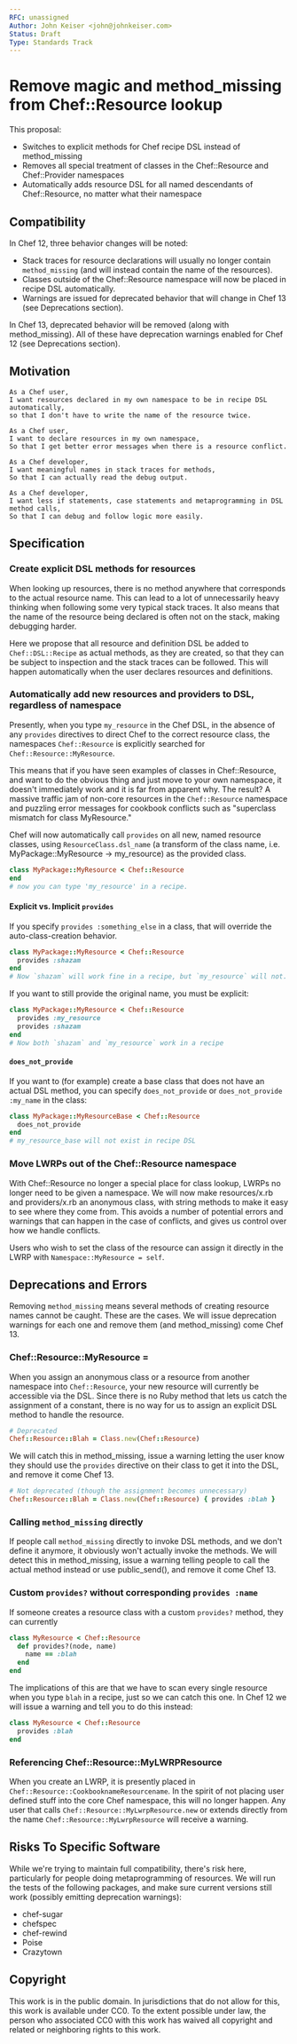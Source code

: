```yaml
---
RFC: unassigned
Author: John Keiser <john@johnkeiser.com>
Status: Draft
Type: Standards Track
---
```


# Remove magic and method_missing from Chef::Resource lookup

This proposal:

- Switches to explicit methods for Chef recipe DSL instead of method_missing
- Removes all special treatment of classes in the Chef::Resource and Chef::Provider namespaces
- Automatically adds resource DSL for all named descendants of Chef::Resource, no matter what their namespace

## Compatibility

In Chef 12, three behavior changes will be noted:

- Stack traces for resource declarations will usually no longer contain
  `method_missing` (and will instead contain the name of the resources).
- Classes outside of the Chef::Resource namespace will now be placed in recipe
  DSL automatically.
- Warnings are issued for deprecated behavior that will change in Chef 13 (see
  Deprecations section).

In Chef 13, deprecated behavior will be removed (along with method_missing).  All
of these have deprecation warnings enabled for Chef 12 (see Deprecations section).

## Motivation

    As a Chef user,
    I want resources declared in my own namespace to be in recipe DSL automatically,
    so that I don't have to write the name of the resource twice.

    As a Chef user,
    I want to declare resources in my own namespace,
    So that I get better error messages when there is a resource conflict.

    As a Chef developer,
    I want meaningful names in stack traces for methods,
    So that I can actually read the debug output.

    As a Chef developer,
    I want less if statements, case statements and metaprogramming in DSL method calls,
    So that I can debug and follow logic more easily.

## Specification

### Create explicit DSL methods for resources

When looking up resources, there is no method anywhere that corresponds to the
actual resource name.  This can lead to a lot of unnecessarily heavy thinking
when following some very typical stack traces.  It also means that the name of
the resource being declared is often not on the stack, making debugging harder.

Here we propose that all resource and definition DSL be added to
`Chef::DSL::Recipe` as actual methods, as they are created, so that they can be
subject to inspection and the stack traces can be followed.  This will happen
automatically when the user declares resources and definitions.

### Automatically add new resources and providers to DSL, regardless of namespace

Presently, when you type `my_resource` in the Chef DSL, in the absence of any
`provides` directives to direct Chef to the correct resource class, the
namespaces `Chef::Resource` is explicitly searched for
`Chef::Resource::MyResource`.

This means that if you have seen examples of classes in Chef::Resource, and want
to do the obvious thing and just move to your own namespace, it doesn't
immediately work and it is far from apparent why. The result? A massive traffic
jam of non-core resources in the `Chef::Resource` namespace and puzzling error
messages for cookbook conflicts such as "superclass mismatch for class MyResource."

Chef will now automatically call `provides` on all new, named resource classes,
using `ResourceClass.dsl_name` (a transform of the class name, i.e.
MyPackage::MyResource -> my_resource) as the provided class.

```ruby
class MyPackage::MyResource < Chef::Resource
end
# now you can type 'my_resource' in a recipe.
```

#### Explicit vs. Implicit `provides`

If you specify `provides :something_else` in a class, that will override the
auto-class-creation behavior.

```ruby
class MyPackage::MyResource < Chef::Resource
  provides :shazam
end
# Now `shazam` will work fine in a recipe, but `my_resource` will not.
```

If you want to still provide the original name, you must be explicit:

```ruby
class MyPackage::MyResource < Chef::Resource
  provides :my_resource
  provides :shazam
end
# Now both `shazam` and `my_resource` work in a recipe
```

#### `does_not_provide`

If you want to (for example) create a base class that does not have an actual
DSL method, you can specify `does_not_provide` or `does_not_provide :my_name` in
the class:

```ruby
class MyPackage::MyResourceBase < Chef::Resource
  does_not_provide
end
# my_resource_base will not exist in recipe DSL
```

### Move LWRPs out of the Chef::Resource namespace

With Chef::Resource no longer a special place for class lookup, LWRPs no longer
need to be given a namespace.  We will now make resources/x.rb and providers/x.rb
an anonymous class, with string methods to make it easy to see where they come
from.  This avoids a number of potential errors and warnings that can happen in
the case of conflicts, and gives us control over how we handle conflicts.

Users who wish to set the class of the resource can assign it directly in the
LWRP with `Namespace::MyResource = self`.

## Deprecations and Errors

Removing `method_missing` means several methods of creating resource names cannot
be caught.  These are the cases.  We will issue deprecation warnings for each one
and remove them (and method_missing) come Chef 13.

### Chef::Resource::MyResource = <resource>

When you assign an anonymous class or a resource from another namespace into
`Chef::Resource`, your new resource will currently be accessible via the DSL.
Since there is no Ruby method that lets us catch the assignment of a constant,
there is no way for us to assign an explicit DSL method to handle the resource.

```ruby
# Deprecated
Chef::Resource::Blah = Class.new(Chef::Resource)
```

We will catch this in method_missing, issue a warning letting the user know they
should use the `provides` directive on their class to get it into the DSL, and remove it come Chef 13.

```ruby
# Not deprecated (though the assignment becomes unnecessary)
Chef::Resource::Blah = Class.new(Chef::Resource) { provides :blah }
```

### Calling `method_missing` directly

If people call `method_missing` directly to invoke DSL methods, and we don't
define it anymore, it obviously won't actually invoke the methods.  We will
detect this in method_missing, issue a warning telling people to call the
actual method instead or use public_send(), and remove it come Chef 13.

### Custom `provides?` without corresponding `provides :name`

If someone creates a resource class with a custom `provides?` method, they can
currently

```ruby
class MyResource < Chef::Resource
  def provides?(node, name)
    name == :blah
  end
end
```

The implications of this are that we have to scan every single resource when
you type `blah` in a recipe, just so we can catch this one.  In Chef 12 we will
issue a warning and tell you to do this instead:

```ruby
class MyResource < Chef::Resource
  provides :blah
end
```

### Referencing Chef::Resource::MyLWRPResource

When you create an LWRP, it is presently placed in
`Chef::Resource::CookbooknameResourcename`.  In the spirit of not placing user
defined stuff into the core Chef namespace, this will no longer happen.  Any
user that calls `Chef::Resource::MyLwrpResource.new` or extends directly from
the name `Chef::Resource::MyLwrpResource` will receive a warning.

## Risks To Specific Software

While we're trying to maintain full compatibility, there's risk here, particularly for people doing metaprogramming of resources.  We will run the tests of the following packages, and make sure current versions
still work (possibly emitting deprecation warnings):

- chef-sugar
- chefspec
- chef-rewind
- Poise
- Crazytown

## Copyright

This work is in the public domain. In jurisdictions that do not allow for this,
this work is available under CC0. To the extent possible under law, the person
who associated CC0 with this work has waived all copyright and related or
neighboring rights to this work.
